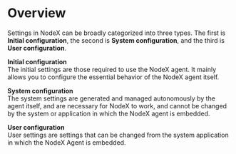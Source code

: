 # Overview

Settings in NodeX can be broadly categorized into three types. The first is **Initial configuration**, the second is **System configuration**, and the third is **User configuration**.

**Initial configuration**<br />
The initial settings are those required to use the NodeX agent. It mainly allows you to configure the essential behavior of the NodeX agent itself.

**System configuration**<br />
The system settings are generated and managed autonomously by the agent itself, and are necessary for NodeX to work, and cannot be changed by the system or application in which the NodeX agent is embedded.

**User configuration**<br />
User settings are settings that can be changed from the system application in which the NodeX Agent is embedded.